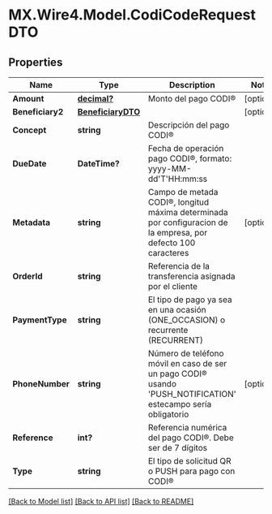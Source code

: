 # MX.Wire4.Model.CodiCodeRequestDTO
## Properties

Name | Type | Description | Notes
------------ | ------------- | ------------- | -------------
**Amount** | [**decimal?**](BigDecimal.md) | Monto del pago CODI® | [optional] 
**Beneficiary2** | [**BeneficiaryDTO**](BeneficiaryDTO.md) |  | [optional] 
**Concept** | **string** | Descripción del pago CODI® | 
**DueDate** | **DateTime?** | Fecha de operación pago CODI®, formato: yyyy-MM-dd&#x27;T&#x27;HH:mm:ss | 
**Metadata** | **string** | Campo de metada CODI®, longitud máxima determinada por configuracion de la empresa, por defecto 100 caracteres | [optional] 
**OrderId** | **string** | Referencia de la transferencia asignada por el cliente | 
**PaymentType** | **string** | El tipo de pago ya sea en una ocasión (ONE_OCCASION) o recurrente (RECURRENT) | 
**PhoneNumber** | **string** | Número de teléfono móvil en caso de ser un pago CODI® usando &#x27;PUSH_NOTIFICATION&#x27; estecampo sería obligatorio | [optional] 
**Reference** | **int?** | Referencia numérica del pago CODI®. Debe ser de 7 dígitos | 
**Type** | **string** | El tipo de solicitud QR o PUSH para pago con CODI® | 

[[Back to Model list]](../README.md#documentation-for-models) [[Back to API list]](../README.md#documentation-for-api-endpoints) [[Back to README]](../README.md)


